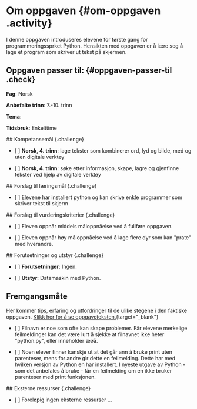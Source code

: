 # Om oppgaven {#om-oppgaven .activity}

I denne oppgaven introduseres elevene for første gang for
programmeringssprket Python. Hensikten med oppgaven er å lære seg å lage
et program som skriver ut tekst på skjermen.

## Oppgaven passer til: {#oppgaven-passer-til .check}

**Fag**: Norsk

**Anbefalte trinn**: 7.-10. trinn

**Tema**:

**Tidsbruk**: Enkelttime

\#\# Kompetansemål {.challenge}

-   \[ \] **Norsk, 4. trinn**: lage tekster som kombinerer ord, lyd og
    bilde, med og uten digitale verktøy

-   \[ \] **Norsk, 4. trinn**: søke etter informasjon, skape, lagre og
    gjenfinne tekster ved hjelp av digitale verktøy

\#\# Forslag til læringsmål {.challenge}

-   \[ \] Elevene har installert python og kan skrive enkle programmer
    som skriver tekst til skjerm

\#\# Forslag til vurderingskriterier {.challenge}

-   \[ \] Eleven oppnår middels måloppnåelse ved å fullføre oppgaven.

-   \[ \] Eleven oppnår høy måloppnåelse ved å lage flere dyr som kan
    "prate" med hverandre.

\#\# Forutsetninger og utstyr {.challenge}

-   \[ \] **Forutsetninger**: Ingen.

-   \[ \] **Utstyr**: Datamaskin med Python.

## Fremgangsmåte

Her kommer tips, erfaring og utfordringer til de ulike stegene i den
faktiske oppgaven. [Klikk her for å se
oppgaveteksten.](../kuprat/kuprat.html){target="_blank"}

-   \[ \] Filnavn er noe som ofte kan skape problemer. Får elevene
    merkelige feilmeldinger kan det være lurt å sjekke at filnavnet ikke
    heter "python.py", eller inneholder æøå.

-   \[ \] Noen elever finner kanskje ut at det går ann å bruke print
    uten parenteser, mens for andre gir dette en feilmelding. Dette har
    med hvilken versjon av Python en har installert. I nyeste utgave av
    Python - som det anbefales å bruke - får en feilmelding om en ikke
    bruker parenteser med print funksjonen.

\#\# Eksterne ressurser {.challenge}

-   \[ \] Foreløpig ingen eksterne ressurser ...

